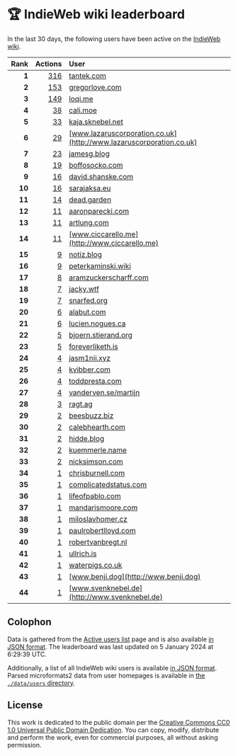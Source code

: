 # 🏆 IndieWeb wiki leaderboard

In the last 30 days, the following users have been active on the [IndieWeb wiki](https://indieweb.org).

| Rank | Actions | User |
|-----:|--------:|:-----|
| **1** | [316](https://indieweb.org/Special:Contributions/Tantek.com) | [tantek.com](http://tantek.com) |
| **2** | [153](https://indieweb.org/Special:Contributions/Gregorlove.com) | [gregorlove.com](http://gregorlove.com) |
| **3** | [149](https://indieweb.org/Special:Contributions/Loqi.me) | [loqi.me](http://loqi.me) |
| **4** | [38](https://indieweb.org/Special:Contributions/Cali.moe) | [cali.moe](http://cali.moe) |
| **5** | [33](https://indieweb.org/Special:Contributions/Kaja.sknebel.net) | [kaja.sknebel.net](http://kaja.sknebel.net) |
| **6** | [29](https://indieweb.org/Special:Contributions/Www.lazaruscorporation.co.uk) | [www.lazaruscorporation.co.uk](http://www.lazaruscorporation.co.uk) |
| **7** | [23](https://indieweb.org/Special:Contributions/Jamesg.blog) | [jamesg.blog](http://jamesg.blog) |
| **8** | [19](https://indieweb.org/Special:Contributions/Boffosocko.com) | [boffosocko.com](http://boffosocko.com) |
| **9** | [16](https://indieweb.org/Special:Contributions/David.shanske.com) | [david.shanske.com](http://david.shanske.com) |
| **10** | [16](https://indieweb.org/Special:Contributions/Sarajaksa.eu) | [sarajaksa.eu](http://sarajaksa.eu) |
| **11** | [14](https://indieweb.org/Special:Contributions/Dead.garden) | [dead.garden](http://dead.garden) |
| **12** | [11](https://indieweb.org/Special:Contributions/Aaronparecki.com) | [aaronparecki.com](http://aaronparecki.com) |
| **13** | [11](https://indieweb.org/Special:Contributions/Artlung.com) | [artlung.com](http://artlung.com) |
| **14** | [11](https://indieweb.org/Special:Contributions/Www.ciccarello.me) | [www.ciccarello.me](http://www.ciccarello.me) |
| **15** | [9](https://indieweb.org/Special:Contributions/Notiz.blog) | [notiz.blog](http://notiz.blog) |
| **16** | [9](https://indieweb.org/Special:Contributions/Peterkaminski.wiki) | [peterkaminski.wiki](http://peterkaminski.wiki) |
| **17** | [8](https://indieweb.org/Special:Contributions/Aramzuckerscharff.com) | [aramzuckerscharff.com](http://aramzuckerscharff.com) |
| **18** | [7](https://indieweb.org/Special:Contributions/Jacky.wtf) | [jacky.wtf](http://jacky.wtf) |
| **19** | [7](https://indieweb.org/Special:Contributions/Snarfed.org) | [snarfed.org](http://snarfed.org) |
| **20** | [6](https://indieweb.org/Special:Contributions/Alabut.com) | [alabut.com](http://alabut.com) |
| **21** | [6](https://indieweb.org/Special:Contributions/Lucien.nogues.ca) | [lucien.nogues.ca](http://lucien.nogues.ca) |
| **22** | [5](https://indieweb.org/Special:Contributions/Bjoern.stierand.org) | [bjoern.stierand.org](http://bjoern.stierand.org) |
| **23** | [5](https://indieweb.org/Special:Contributions/Foreverliketh.is) | [foreverliketh.is](http://foreverliketh.is) |
| **24** | [4](https://indieweb.org/Special:Contributions/Jasm1nii.xyz) | [jasm1nii.xyz](http://jasm1nii.xyz) |
| **25** | [4](https://indieweb.org/Special:Contributions/Kvibber.com) | [kvibber.com](http://kvibber.com) |
| **26** | [4](https://indieweb.org/Special:Contributions/Toddpresta.com) | [toddpresta.com](http://toddpresta.com) |
| **27** | [4](https://indieweb.org/Special:Contributions/Vanderven.se_martijn) | [vanderven.se/martijn](http://vanderven.se/martijn) |
| **28** | [3](https://indieweb.org/Special:Contributions/Ragt.ag) | [ragt.ag](http://ragt.ag) |
| **29** | [2](https://indieweb.org/Special:Contributions/Beesbuzz.biz) | [beesbuzz.biz](http://beesbuzz.biz) |
| **30** | [2](https://indieweb.org/Special:Contributions/Calebhearth.com) | [calebhearth.com](http://calebhearth.com) |
| **31** | [2](https://indieweb.org/Special:Contributions/Hidde.blog) | [hidde.blog](http://hidde.blog) |
| **32** | [2](https://indieweb.org/Special:Contributions/Kuemmerle.name) | [kuemmerle.name](http://kuemmerle.name) |
| **33** | [2](https://indieweb.org/Special:Contributions/Nicksimson.com) | [nicksimson.com](http://nicksimson.com) |
| **34** | [1](https://indieweb.org/Special:Contributions/Chrisburnell.com) | [chrisburnell.com](http://chrisburnell.com) |
| **35** | [1](https://indieweb.org/Special:Contributions/Complicatedstatus.com) | [complicatedstatus.com](http://complicatedstatus.com) |
| **36** | [1](https://indieweb.org/Special:Contributions/Lifeofpablo.com) | [lifeofpablo.com](http://lifeofpablo.com) |
| **37** | [1](https://indieweb.org/Special:Contributions/Mandarismoore.com) | [mandarismoore.com](http://mandarismoore.com) |
| **38** | [1](https://indieweb.org/Special:Contributions/Miloslavhomer.cz) | [miloslavhomer.cz](http://miloslavhomer.cz) |
| **39** | [1](https://indieweb.org/Special:Contributions/Paulrobertlloyd.com) | [paulrobertlloyd.com](http://paulrobertlloyd.com) |
| **40** | [1](https://indieweb.org/Special:Contributions/Robertvanbregt.nl) | [robertvanbregt.nl](http://robertvanbregt.nl) |
| **41** | [1](https://indieweb.org/Special:Contributions/Ullrich.is) | [ullrich.is](http://ullrich.is) |
| **42** | [1](https://indieweb.org/Special:Contributions/Waterpigs.co.uk) | [waterpigs.co.uk](http://waterpigs.co.uk) |
| **43** | [1](https://indieweb.org/Special:Contributions/Www.benji.dog) | [www.benji.dog](http://www.benji.dog) |
| **44** | [1](https://indieweb.org/Special:Contributions/Www.svenknebel.de) | [www.svenknebel.de](http://www.svenknebel.de) |


## Colophon

Data is gathered from the [Active users list](https://indieweb.org/Special:ActiveUsers) page and is also available [in JSON format](https://github.com/jgarber623/indieweb-wiki-leaderboard/blob/main/data/leaderboard.json). The leaderboard was last updated on 5 January 2024 at 6:29:39 UTC.

Additionally, a list of all IndieWeb wiki users is available [in JSON format](https://github.com/jgarber623/indieweb-wiki-leaderboard/blob/main/data/users.json). Parsed microformats2 data from user homepages is available in [the `./data/users` directory](https://github.com/jgarber623/indieweb-wiki-leaderboard/blob/main/data/users).

## License

This work is dedicated to the public domain per the [Creative Commons CC0 1.0 Universal Public Domain Dedication](https://creativecommons.org/publicdomain/zero/1.0/). You can copy, modify, distribute and perform the work, even for commercial purposes, all without asking permission.
